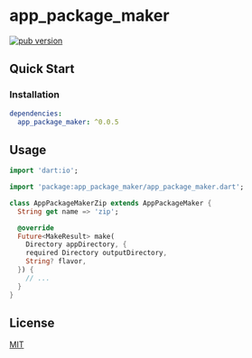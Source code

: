 # app_package_maker

[![pub version][pub-image]][pub-url]

[pub-image]: https://img.shields.io/pub/v/app_package_maker.svg
[pub-url]: https://pub.dev/packages/app_package_maker

## Quick Start

### Installation

```yaml
dependencies:
  app_package_maker: ^0.0.5
```

## Usage

```dart
import 'dart:io';

import 'package:app_package_maker/app_package_maker.dart';

class AppPackageMakerZip extends AppPackageMaker {
  String get name => 'zip';

  @override
  Future<MakeResult> make(
    Directory appDirectory, {
    required Directory outputDirectory,
    String? flavor,
  }) {
    // ...
  }
}
```

## License

[MIT](./LICENSE)